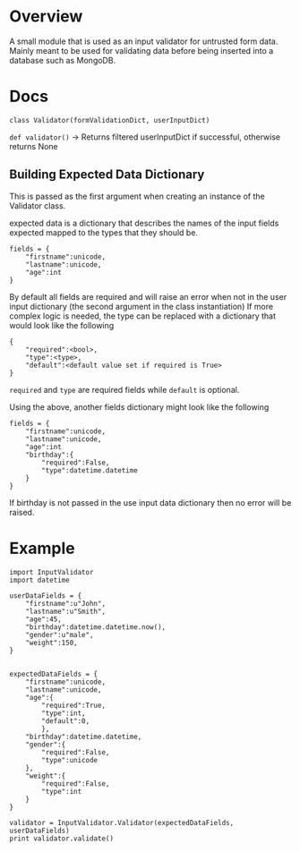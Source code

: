Overview
========

A small module that is used as an input validator for untrusted form data. Mainly meant to be used for validating data before being inserted into a database such as MongoDB. 


Docs
===

`class Validator(formValidationDict, userInputDict)`

`def validator()` -> Returns filtered userInputDict if successful, otherwise returns None


Building Expected Data Dictionary
---------------------------------

This is passed as the first argument when creating an instance of the Validator class. 

expected data is a dictionary that describes the names of the input fields expected mapped to the types that they should be.

    fields = {
        "firstname":unicode,
        "lastname":unicode,
        "age":int
    }

By default all fields are required and will raise an error when not in the user input dictionary (the second argument in the class instantiation)
If more complex logic is needed, the type can be replaced with a dictionary that would look like the following

    {
        "required":<bool>,
        "type":<type>,
        "default":<default value set if required is True>
    }

`required` and `type` are required fields while `default` is optional.

Using the above, another fields dictionary might look like the following

    fields = {
        "firstname":unicode,
        "lastname":unicode,
        "age":int
        "birthday":{
            "required":False,
            "type":datetime.datetime
        }
    }


If birthday is not passed in the use input data dictionary then no error will be raised.

Example
=======


    import InputValidator
    import datetime

    userDataFields = {
        "firstname":u"John",
        "lastname":u"Smith",
        "age":45,
        "birthday":datetime.datetime.now(),
        "gender":u"male",
        "weight":150,
    }


    expectedDataFields = {
        "firstname":unicode,
        "lastname":unicode,
        "age":{
            "required":True,
            "type":int,
            "default":0,
            },
        "birthday":datetime.datetime,
        "gender":{
            "required":False,
            "type":unicode
        },
        "weight":{
            "required":False,
            "type":int
        }
    }

    validator = InputValidator.Validator(expectedDataFields, userDataFields)
    print validator.validate()

